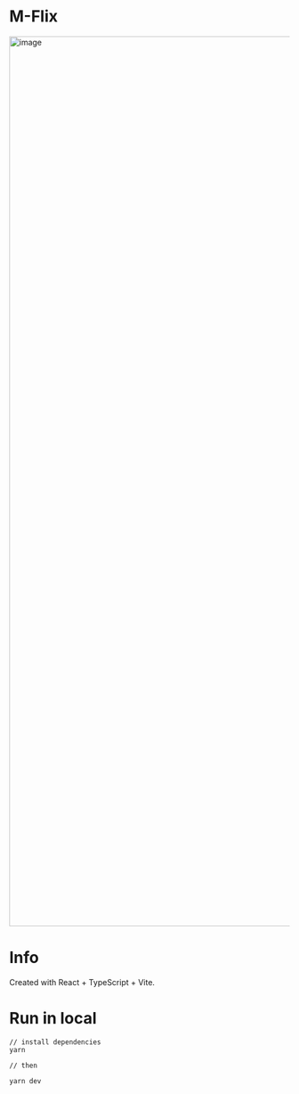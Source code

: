 # M-Flix
<img width="1597" alt="image" src="https://github.com/miguel-martinez-6661/m-flix/assets/79332087/f46770af-7a1a-42e4-b62a-2837a2e76833">

# Info
Created with React + TypeScript + Vite.

# Run in local

```
// install dependencies
yarn

// then 

yarn dev

```
